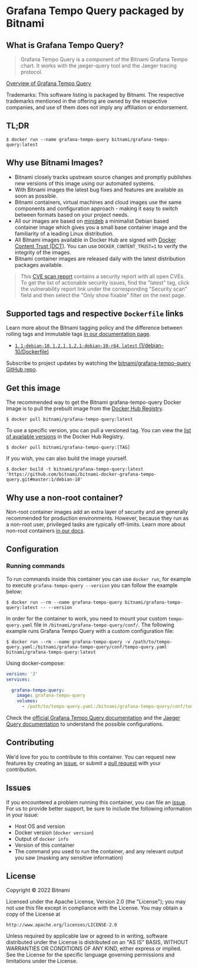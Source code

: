 # Grafana Tempo Query packaged by Bitnami

## What is Grafana Tempo Query?

> Grafana Tempo Query is a component of the Bitnami Grafana Tempo chart. It works with the jaeger-query tool and the Jaeger tracing protocol. 

[Overview of Grafana Tempo Query](https://github.com/grafana/tempo)

Trademarks: This software listing is packaged by Bitnami. The respective trademarks mentioned in the offering are owned by the respective companies, and use of them does not imply any affiliation or endorsement.

## TL;DR

```console
$ docker run --name grafana-tempo-query bitnami/grafana-tempo-query:latest
```

## Why use Bitnami Images?

* Bitnami closely tracks upstream source changes and promptly publishes new versions of this image using our automated systems.
* With Bitnami images the latest bug fixes and features are available as soon as possible.
* Bitnami containers, virtual machines and cloud images use the same components and configuration approach - making it easy to switch between formats based on your project needs.
* All our images are based on [minideb](https://github.com/bitnami/minideb) a minimalist Debian based container image which gives you a small base container image and the familiarity of a leading Linux distribution.
* All Bitnami images available in Docker Hub are signed with [Docker Content Trust (DCT)](https://docs.docker.com/engine/security/trust/content_trust/). You can use `DOCKER_CONTENT_TRUST=1` to verify the integrity of the images.
* Bitnami container images are released daily with the latest distribution packages available.


> This [CVE scan report](https://quay.io/repository/bitnami/grafana-tempo-query?tab=tags) contains a security report with all open CVEs. To get the list of actionable security issues, find the "latest" tag, click the vulnerability report link under the corresponding "Security scan" field and then select the "Only show fixable" filter on the next page.

## Supported tags and respective `Dockerfile` links

Learn more about the Bitnami tagging policy and the difference between rolling tags and immutable tags [in our documentation page](https://docs.bitnami.com/tutorials/understand-rolling-tags-containers/).


* [`1`, `1-debian-10`, `1.2.1`, `1.2.1-debian-10-r64`, `latest` (1/debian-10/Dockerfile)](https://github.com/bitnami/bitnami-docker-grafana-tempo-query/blob/1.2.1-debian-10-r64/1/debian-10/Dockerfile)

Subscribe to project updates by watching the [bitnami/grafana-tempo-query GitHub repo](https://github.com/bitnami/bitnami-docker-grafana-tempo-query).

## Get this image

The recommended way to get the Bitnami grafana-tempo-query Docker Image is to pull the prebuilt image from the [Docker Hub Registry](https://hub.docker.com/r/bitnami/grafana-tempo-query).

```console
$ docker pull bitnami/grafana-tempo-query:latest
```

To use a specific version, you can pull a versioned tag. You can view the [list of available versions](https://hub.docker.com/r/bitnami/grafana-tempo-query/tags/) in the Docker Hub Registry.

```console
$ docker pull bitnami/grafana-tempo-query:[TAG]
```

If you wish, you can also build the image yourself.

```console
$ docker build -t bitnami/grafana-tempo-query:latest 'https://github.com/bitnami/bitnami-docker-grafana-tempo-query.git#master:1/debian-10'
```

## Why use a non-root container?

Non-root container images add an extra layer of security and are generally recommended for production environments. However, because they run as a non-root user, privileged tasks are typically off-limits. Learn more about non-root containers [in our docs](https://docs.bitnami.com/tutorials/work-with-non-root-containers/).

## Configuration

### Running commands

To run commands inside this container you can use `docker run`, for example to execute `grafana-tempo-query --version` you can follow the example below:

```console
$ docker run --rm --name grafana-tempo-query bitnami/grafana-tempo-query:latest -- --version
```

In order for the container to work, you need to mount your custom `tempo-query.yaml` file in `/bitnami/grafana-tempo-query/conf/`. The following example runs Grafana Tempo Query with a custom configuration file:

```console
$ docker run --rm --name grafana-tempo-query -v /path/to/tempo-query.yaml:/bitnami/grafana-tempo-query/conf/tempo-query.yaml bitnami/grafana-tempo-query:latest
```

Using docker-compose:

```yaml
version: '2'
services:

  grafana-tempo-query:
    image: grafana-tempo-query
    volumes:
      - /path/to/tempo-query.yaml:/bitnami/grafana-tempo-query/conf/tempo-query.yaml
```

Check the [official Grafana Tempo Query documentation](https://grafana.com/docs/tempo/latest/configuration/) and the [Jaeger Query documentation](https://www.jaegertracing.io/docs/1.23/deployment/#query-service--ui) to understand the possible configurations.

## Contributing

We'd love for you to contribute to this container. You can request new features by creating an [issue](https://github.com/bitnami/bitnami-docker-grafana-tempo-query/issues), or submit a [pull request](https://github.com/bitnami/bitnami-docker-grafana-tempo-query/pulls) with your contribution.

## Issues

If you encountered a problem running this container, you can file an [issue](https://github.com/bitnami/bitnami-docker-grafana-tempo-query/issues/new). For us to provide better support, be sure to include the following information in your issue:

- Host OS and version
- Docker version (`docker version`)
- Output of `docker info`
- Version of this container
- The command you used to run the container, and any relevant output you saw (masking any sensitive information)

## License

Copyright &copy; 2022 Bitnami

Licensed under the Apache License, Version 2.0 (the "License");
you may not use this file except in compliance with the License.
You may obtain a copy of the License at

    http://www.apache.org/licenses/LICENSE-2.0

Unless required by applicable law or agreed to in writing, software
distributed under the License is distributed on an "AS IS" BASIS,
WITHOUT WARRANTIES OR CONDITIONS OF ANY KIND, either express or implied.
See the License for the specific language governing permissions and
limitations under the License.
